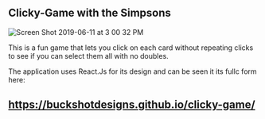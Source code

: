## Clicky-Game with the Simpsons

![Screen Shot 2019-06-11 at 3 00 32 PM](https://user-images.githubusercontent.com/31428973/59299371-79ce0180-8c5a-11e9-9816-b08d3103525a.png)


This is a fun game that lets you click on each card without repeating clicks to see if you can select them all with no doubles.

The application uses React.Js for its design and can be seen it its fullc form here: 
## https://buckshotdesigns.github.io/clicky-game/
